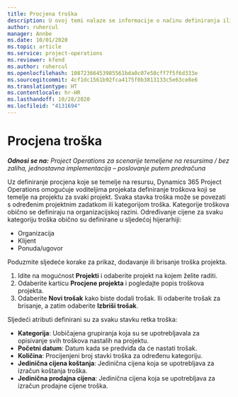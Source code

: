 ```yaml
---
title: Procjena troška
description: U ovoj temi nalaze se informacije o načinu definiranja ili procjene troškova koji se temelje na projektu.
author: ruhercul
manager: Annbe
ms.date: 10/01/2020
ms.topic: article
ms.service: project-operations
ms.reviewer: kfend
ms.author: ruhercul
ms.openlocfilehash: 10872366453985561bda0c07e50cff7f5f6d333e
ms.sourcegitcommit: 4cf1dc1561b92fca4175f0b3813133c5e63ce8e6
ms.translationtype: HT
ms.contentlocale: hr-HR
ms.lasthandoff: 10/28/2020
ms.locfileid: "4131694"
---
```

# <a name="expense-estimates"></a>Procjena troška
_**Odnosi se na:** Project Operations za scenarije temeljene na resursima / bez zaliha, jednostavna implementacija – poslovanje putem predračuna_

Uz definiranje procjena koje se temelje na resursu, Dynamics 365 Project Operations omogućuje voditeljima projekata definiranje troškova koji se temelje na projektu za svaki projekt. Svaka stavka troška može se povezati s određenim projektnim zadatkom ili kategorijom troška. Kategorije troškova obično se definiraju na organizacijskoj razini. Određivanje cijene za svaku kategoriju troška obično su definirane u sljedećoj hijerarhiji:

- Organizacija
- Klijent
- Ponuda/ugovor

Poduzmite sljedeće korake za prikaz, dodavanje ili brisanje troška projekta.

1. Idite na mogućnost **Projekti** i odaberite projekt na kojem želite raditi.
2. Odaberite karticu **Procjene projekta** i pogledajte popis troškova projekta.
3. Odaberite **Novi trošak** kako biste dodali trošak. Ili odaberite trošak za brisanje, a zatim odaberite **Izbriši trošak**.

Sljedeći atributi definirani su za svaku stavku retka troška:

- **Kategorija**: Uobičajena grupiranja koja su se upotrebljavala za opisivanje svih troškova nastalih na projektu.
- **Početni datum**: Datum kada se predviđa da će nastati trošak.
- **Količina**: Procijenjeni broj stavki troška za određenu kategoriju.
- **Jedinična cijena koštanja**: Jedinična cijena koja se upotrebljava za izračun koštanja troška.
- **Jedinična prodajna cijena**: Jedinična cijena koja se upotrebljava za izračun prodajne cijene troška.

